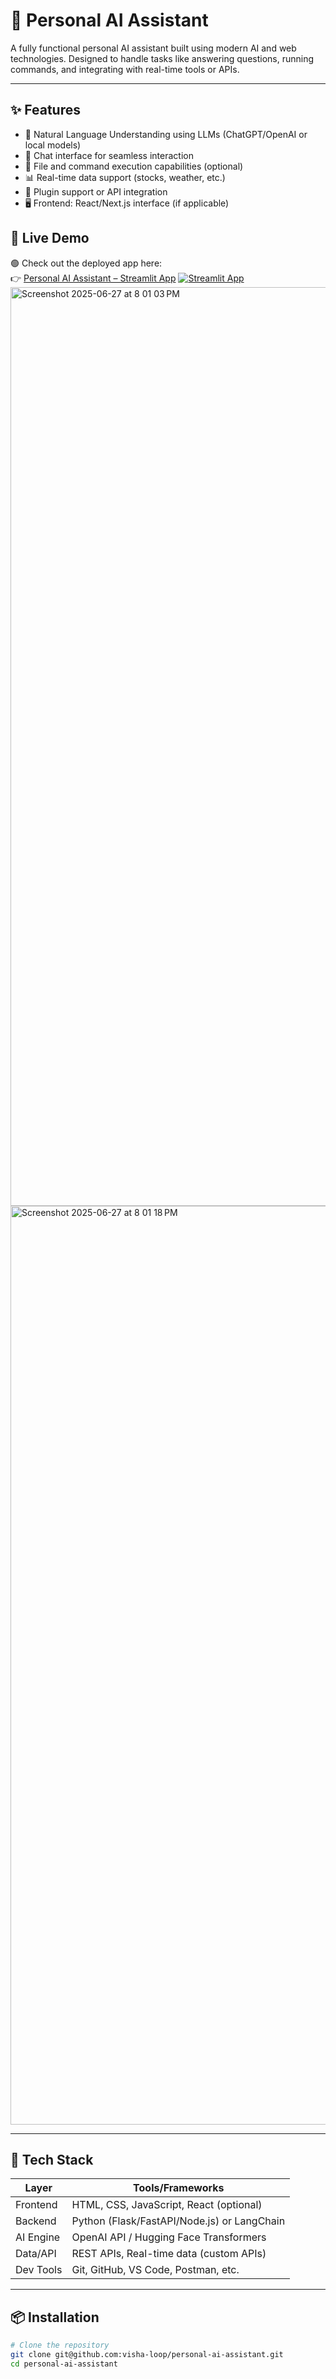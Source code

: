 # 🤖 Personal AI Assistant

A fully functional personal AI assistant built using modern AI and web technologies. Designed to handle tasks like answering questions, running commands, and integrating with real-time tools or APIs.

---

## ✨ Features

- 🧠 Natural Language Understanding using LLMs (ChatGPT/OpenAI or local models)
- 💬 Chat interface for seamless interaction
- 📁 File and command execution capabilities (optional)
- 📊 Real-time data support (stocks, weather, etc.)
- 🔌 Plugin support or API integration
- 🖥️ Frontend: React/Next.js interface (if applicable)
## 🚀 Live Demo

🟢 Check out the deployed app here:  
👉 [Personal AI Assistant – Streamlit App](https://visha-loop-personal-ai-assistant-app-8czp65.streamlit.app/)
[![Streamlit App](https://img.shields.io/badge/Live%20Demo-Streamlit-blueviolet?logo=streamlit)](https://visha-loop-personal-ai-assistant-app-8czp65.streamlit.app/)
<img width="1470" alt="Screenshot 2025-06-27 at 8 01 03 PM" src="https://github.com/user-attachments/assets/eb09b159-eeb0-44fb-9264-8bd47f2b81c7" />
<img width="1470" alt="Screenshot 2025-06-27 at 8 01 18 PM" src="https://github.com/user-attachments/assets/888063c7-add8-4f7b-8efc-0c523f6fcaf5" />

---

## 🚀 Tech Stack

| Layer      | Tools/Frameworks                 |
|------------|----------------------------------|
| Frontend   | HTML, CSS, JavaScript, React (optional) |
| Backend    | Python (Flask/FastAPI/Node.js) or LangChain |
| AI Engine  | OpenAI API / Hugging Face Transformers |
| Data/API   | REST APIs, Real-time data (custom APIs) |
| Dev Tools  | Git, GitHub, VS Code, Postman, etc. |

---

## 📦 Installation

```bash
# Clone the repository
git clone git@github.com:visha-loop/personal-ai-assistant.git
cd personal-ai-assistant
